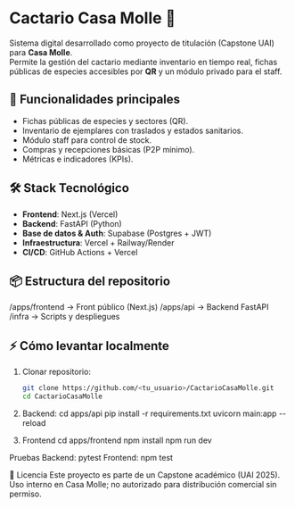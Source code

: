 # Cactario Casa Molle 🌵

Sistema digital desarrollado como proyecto de titulación (Capstone UAI) para **Casa Molle**.  
Permite la gestión del cactario mediante inventario en tiempo real, fichas públicas de especies accesibles por **QR** y un módulo privado para el staff.

## 🚀 Funcionalidades principales
- Fichas públicas de especies y sectores (QR).
- Inventario de ejemplares con traslados y estados sanitarios.
- Módulo staff para control de stock.
- Compras y recepciones básicas (P2P mínimo).
- Métricas e indicadores (KPIs).

## 🛠️ Stack Tecnológico
- **Frontend**: Next.js (Vercel)
- **Backend**: FastAPI (Python)
- **Base de datos & Auth**: Supabase (Postgres + JWT)
- **Infraestructura**: Vercel + Railway/Render
- **CI/CD**: GitHub Actions + Vercel

## 📦 Estructura del repositorio
/apps/frontend -> Front público (Next.js)
/apps/api -> Backend FastAPI
/infra -> Scripts y despliegues

## ⚡ Cómo levantar localmente
1. Clonar repositorio:
   ```bash
   git clone https://github.com/<tu_usuario>/CactarioCasaMolle.git
   cd CactarioCasaMolle
2. Backend:
  cd apps/api
  pip install -r requirements.txt
  uvicorn main:app --reload
  
3. Frontend
  cd apps/frontend
  npm install
  npm run dev

Pruebas
  Backend: pytest
  Frontend: npm test

📄 Licencia
Este proyecto es parte de un Capstone académico (UAI 2025).
Uso interno en Casa Molle; no autorizado para distribución comercial sin permiso.
